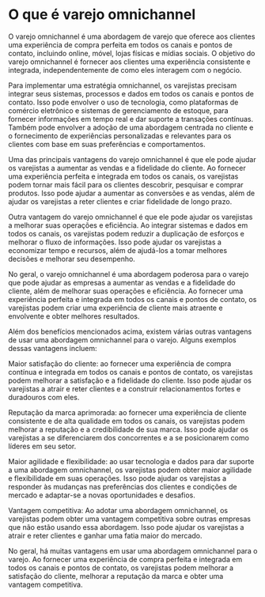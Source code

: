 # O que é varejo omnichannel

O varejo omnichannel é uma abordagem de varejo que oferece aos clientes uma experiência de compra perfeita em todos os canais e pontos de contato, incluindo online, móvel, lojas físicas e mídias sociais. O objetivo do varejo omnichannel é fornecer aos clientes uma experiência consistente e integrada, independentemente de como eles interagem com o negócio.

Para implementar uma estratégia omnichannel, os varejistas precisam integrar seus sistemas, processos e dados em todos os canais e pontos de contato. Isso pode envolver o uso de tecnologia, como plataformas de comércio eletrônico e sistemas de gerenciamento de estoque, para fornecer informações em tempo real e dar suporte a transações contínuas. Também pode envolver a adoção de uma abordagem centrada no cliente e o fornecimento de experiências personalizadas e relevantes para os clientes com base em suas preferências e comportamentos.

Uma das principais vantagens do varejo omnichannel é que ele pode ajudar os varejistas a aumentar as vendas e a fidelidade do cliente. Ao fornecer uma experiência perfeita e integrada em todos os canais, os varejistas podem tornar mais fácil para os clientes descobrir, pesquisar e comprar produtos. Isso pode ajudar a aumentar as conversões e as vendas, além de ajudar os varejistas a reter clientes e criar fidelidade de longo prazo.

Outra vantagem do varejo omnichannel é que ele pode ajudar os varejistas a melhorar suas operações e eficiência. Ao integrar sistemas e dados em todos os canais, os varejistas podem reduzir a duplicação de esforços e melhorar o fluxo de informações. Isso pode ajudar os varejistas a economizar tempo e recursos, além de ajudá-los a tomar melhores decisões e melhorar seu desempenho.

No geral, o varejo omnichannel é uma abordagem poderosa para o varejo que pode ajudar as empresas a aumentar as vendas e a fidelidade do cliente, além de melhorar suas operações e eficiência. Ao fornecer uma experiência perfeita e integrada em todos os canais e pontos de contato, os varejistas podem criar uma experiência de cliente mais atraente e envolvente e obter melhores resultados.

Além dos benefícios mencionados acima, existem várias outras vantagens de usar uma abordagem omnichannel para o varejo. Alguns exemplos dessas vantagens incluem:

Maior satisfação do cliente: ao fornecer uma experiência de compra contínua e integrada em todos os canais e pontos de contato, os varejistas podem melhorar a satisfação e a fidelidade do cliente. Isso pode ajudar os varejistas a atrair e reter clientes e a construir relacionamentos fortes e duradouros com eles.

Reputação da marca aprimorada: ao fornecer uma experiência de cliente consistente e de alta qualidade em todos os canais, os varejistas podem melhorar a reputação e a credibilidade de sua marca. Isso pode ajudar os varejistas a se diferenciarem dos concorrentes e a se posicionarem como líderes em seu setor.

Maior agilidade e flexibilidade: ao usar tecnologia e dados para dar suporte a uma abordagem omnichannel, os varejistas podem obter maior agilidade e flexibilidade em suas operações. Isso pode ajudar os varejistas a responder às mudanças nas preferências dos clientes e condições de mercado e adaptar-se a novas oportunidades e desafios.

Vantagem competitiva: Ao adotar uma abordagem omnichannel, os varejistas podem obter uma vantagem competitiva sobre outras empresas que não estão usando essa abordagem. Isso pode ajudar os varejistas a atrair e reter clientes e ganhar uma fatia maior do mercado.

No geral, há muitas vantagens em usar uma abordagem omnichannel para o varejo. Ao fornecer uma experiência de compra perfeita e integrada em todos os canais e pontos de contato, os varejistas podem melhorar a satisfação do cliente, melhorar a reputação da marca e obter uma vantagem competitiva.